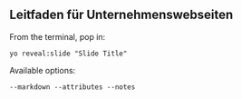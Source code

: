 
## Leitfaden für Unternehmenswebseiten

From the terminal, pop in:

  ```yo reveal:slide "Slide Title"```

Available options:

 ```--markdown --attributes --notes```
